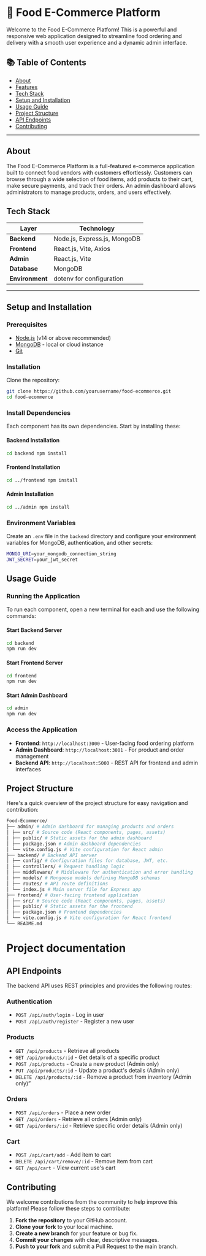 # 🍲 Food E-Commerce Platform

Welcome to the Food E-Commerce Platform! This is a powerful and responsive web application designed to streamline food ordering and delivery with a smooth user experience and a dynamic admin interface.

## 📚 Table of Contents

- [About](#about)
- [Features](#features)
- [Tech Stack](#tech-stack)
- [Setup and Installation](#setup-and-installation)
- [Usage Guide](#usage-guide)
- [Project Structure](#project-structure)
- [API Endpoints](#api-endpoints)
- [Contributing](#contributing)

---

## About

The Food E-Commerce Platform is a full-featured e-commerce application built to connect food vendors with customers effortlessly. Customers can browse through a wide selection of food items, add products to their cart, make secure payments, and track their orders. An admin dashboard allows administrators to manage products, orders, and users effectively.


## Tech Stack

| Layer          | Technology                         |
|----------------|------------------------------------|
| **Backend**    | Node.js, Express.js, MongoDB       |
| **Frontend**   | React.js, Vite, Axios              |
| **Admin**      | React.js, Vite                     |
| **Database**   | MongoDB                            |
| **Environment**| dotenv for configuration           |

---

## Setup and Installation

### Prerequisites

- [Node.js](https://nodejs.org/) (v14 or above recommended)
- [MongoDB](https://www.mongodb.com/) - local or cloud instance
- [Git](https://git-scm.com/)

### Installation

Clone the repository:

```bash
git clone https://github.com/yourusername/food-ecommerce.git
cd food-ecommerce
```

### Install Dependencies 
Each component has its own dependencies. Start by installing these:
#### Backend Installation 
```bash  
cd backend npm install
``` 
#### Frontend Installation 
```bash  
cd ../frontend npm install
```
#### Admin Installation 
```bash  
cd ../admin npm install
```
### Environment Variables 
Create an `.env` file in the `backend` directory and configure your environment variables for MongoDB, authentication, and other secrets:
```bash  
MONGO_URI=your_mongodb_connection_string 
JWT_SECRET=your_jwt_secret
 ```
## Usage Guide 
### Running the Application
To run each component, open a new terminal for each and use the following commands: 
#### Start Backend Server 
```bash 
cd backend 
npm run dev
``` 
#### Start Frontend Server 
```bash 
cd frontend
npm run dev
``` 
#### Start Admin Dashboard
```bash 
cd admin
npm run dev
``` 
### Access the Application 
* **Frontend**: `http://localhost:3000` - User-facing food ordering platform 
* **Admin Dashboard**: `http://localhost:3001` - For product and order management 
* **Backend API**: `http://localhost:5000` - REST API for frontend and admin interfaces 
## Project Structure 
Here's a quick overview of the project structure for easy navigation and contribution:
 ```bash
Food-Ecommerce/ 
├── admin/ # Admin dashboard for managing products and orders 
│ ├── src/ # Source code (React components, pages, assets) 
│ ├── public/ # Static assets for the admin dashboard 
│ ├── package.json # Admin dashboard dependencies 
│ └── vite.config.js # Vite configuration for React admin 
├── backend/ # Backend API server 
│ ├── config/ # Configuration files for database, JWT, etc. 
│ ├── controllers/ # Request handling logic 
│ ├── middleware/ # Middleware for authentication and error handling 
│ ├── models/ # Mongoose models defining MongoDB schemas 
│ ├── routes/ # API route definitions 
│ └── index.js # Main server file for Express app 
├── frontend/ # User-facing frontend application 
│ ├── src/ # Source code (React components, pages, assets) 
│ ├── public/ # Static assets for the frontend 
│ ├── package.json # Frontend dependencies 
│ └── vite.config.js # Vite configuration for React frontend 
└── README.md 
 ```
 # Project documentation


## API Endpoints
The backend API uses REST principles and provides the following routes: 
### Authentication 
* `POST /api/auth/login` - Log in user 
* `POST /api/auth/register` - Register a new user 
### Products 
* `GET /api/products` - Retrieve all products
* `GET /api/products/:id` - Get details of a specific product 
* `POST /api/products` - Create a new product (Admin only) 
* `PUT /api/products/:id` - Update a product's details (Admin only) 
* `DELETE /api/products/:id` - Remove a product from inventory (Admin only)”

### Orders 
* `POST /api/orders` - Place a new order 
* `GET /api/orders` - Retrieve all orders (Admin only)
* `GET /api/orders/:id` - Retrieve specific order details (Admin only) 
### Cart 
* `POST /api/cart/add` - Add item to cart 
* `DELETE /api/cart/remove/:id` - Remove item from cart
 * `GET /api/cart` - View current use's cart

## Contributing 
We welcome contributions from the community to help improve this platform! Please follow these steps to contribute: 
1. **Fork the repository** to your GitHub account. 
2. **Clone your fork** to your local machine. 
3. **Create a new branch** for your feature or bug fix. 
4. **Commit your changes** with clear, descriptive messages. 
5. **Push to your fork** and submit a Pull Request to the main branch.
